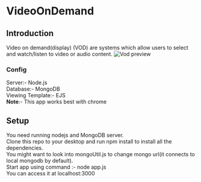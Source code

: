 # VideoOnDemand
##    Introduction
Video on demand(display) (VOD) are systems which allow users to select and watch/listen to video or audio content.
![Vod preview](http://imgur.com/v5W9R4Z)
### Config
 Server:- Node.js  
 Database:- MongoDB  
 Viewing Template:- EJS  
 **Note**:- This app works best with chrome

## Setup
 You need running nodejs and MongoDB server.  
 Clone this repo to your desktop and run npm install to install all the dependencies.  
 You might want to look into mongoUtil.js to change mongo url(it connects to local mongodb by default).  
 Start app using command :- node app.js  
 You can access it at localhost:3000
 


